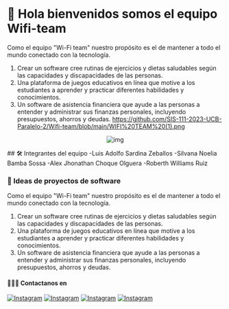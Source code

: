 # 🚀 Hola bienvenidos somos el equipo Wifi-team

Como el equipo "Wi-Fi team" nuestro propósito es el de mantener a todo el mundo conectado con la tecnología.
1. Crear un software cree rutinas de ejercicios y dietas saludables según las capacidades y discapacidades de las personas.
2. Una plataforma de juegos educativos en línea que motive a los estudiantes a aprender y practicar diferentes habilidades y conocimientos.
3. Un software de asistencia financiera que ayude a las personas a entender y administrar sus finanzas personales, incluyendo presupuestos, ahorros y deudas.
https://github.com/SIS-111-2023-UCB-Paralelo-2/Wifi-team/blob/main/WIFI%20TEAM%20(1).png
<p align="center">
  <img src="https://github.com/SIS-111-2023-UCB-Paralelo-2/Wifi-team/blob/main/WIFI%20TEAM%20(1).png" alt="img">
</p>
## 🛠 Integrantes del equipo
-Luis Adolfo Sardina Zeballos
-Silvana Noelia Bamba Sossa
-Alex Jhonathan Choque Olguera
-Roberth Williams Ruiz

### 📓 Ideas de proyectos de software
Como el equipo "Wi-Fi team" nuestro propósito es el de mantener a todo el mundo conectado con la tecnología.
1. Crear un software cree rutinas de ejercicios y dietas saludables según las capacidades y discapacidades de las personas.
2. Una plataforma de juegos educativos en línea que motive a los estudiantes a aprender y practicar diferentes habilidades y conocimientos.
3. Un software de asistencia financiera que ayude a las personas a entender y administrar sus finanzas personales, incluyendo presupuestos, ahorros y deudas.
#### 👨🏻‍🔬 Contactanos en
[![Instagram](https://img.shields.io/badge/IG-@Luis_Sardina-black.svg?style=flat)](https://www.instagram.com/luis_sardina_)
[![Instagram](https://img.shields.io/badge/IG-@Silvana_Noelia-purple.svg?style=flat)](https://www.instagram.com/jh_silvi)
[![Instagram](https://img.shields.io/badge/FB-@Alex_Choque-blue.svg?style=flat)](https://www.Facebook.com/alex.choqueolguera.98)
[![Instagram](https://img.shields.io/badge/IG-@Roberth_Williams-yellow.svg?style=flat)](https://www.instagram.com/roberthwrc3a)
